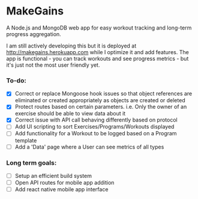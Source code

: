 # MakeGains
A Node.js and MongoDB web app for easy workout tracking and long-term progress aggregation.

I am still actively developing this but it is deployed at http://makegains.herokuapp.com while I optimize it and add features. The app is functional - you can track workouts and see progress metrics - but it's just not the most user friendly yet.

### To-do:
- [x] Correct or replace Mongoose hook issues so that object references are eliminated or created appropriately as objects are created or deleted
- [x] Protect routes based on certain parameters. i.e. Only the owner of an exercise should be able to view data about it
- [x] Correct issue with API call behaving differently based on protocol
- [ ] Add UI scripting to sort Exercises/Programs/Workouts displayed
- [ ] Add functionality for a Workout to be logged based on a Program template
- [ ] Add a 'Data' page where a User can see metrics of all types

### Long term goals:
- [ ] Setup an efficient build system
- [ ] Open API routes for mobile app addition
- [ ] Add react native mobile app interface
